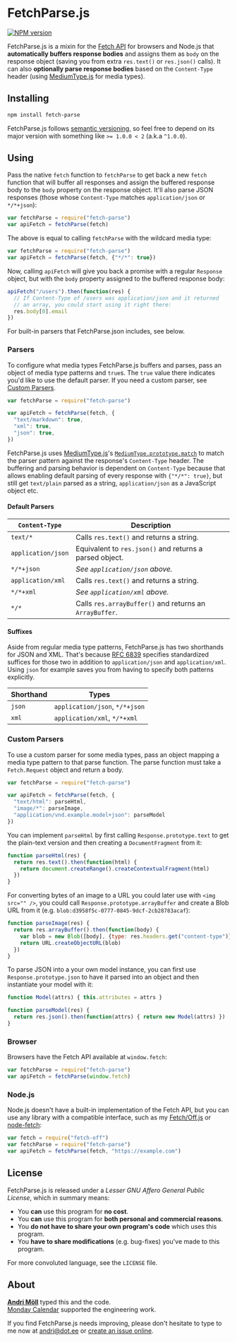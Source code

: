 FetchParse.js
=============
[![NPM version][npm-badge]](https://www.npmjs.com/package/fetch-parse)

FetchParse.js is a mixin for the [Fetch API][fetch] for browsers and Node.js that **automatically buffers response bodies** and assigns them as `body` on the response object (saving you from extra `res.text()` or `res.json()` calls). It can also **optionally parse response bodies** based on the `Content-Type` header (using [MediumType.js][medium-type] for media types).

[npm-badge]: https://img.shields.io/npm/v/fetch-parse.svg
[fetch]: https://developer.mozilla.org/en/docs/Web/API/Fetch_API
[medium-type]: https://github.com/moll/js-medium-type


Installing
----------
```sh
npm install fetch-parse
```

FetchParse.js follows [semantic versioning](http://semver.org), so feel free to depend on its major version with something like `>= 1.0.0 < 2` (a.k.a `^1.0.0`).


Using
-----
Pass the native `fetch` function to `fetchParse` to get back a new `fetch` function that will buffer all responses and assign the buffered response body to the `body` property on the response object. It'll also parse JSON responses (those whose `Content-Type` matches `application/json` or `*/*+json`):

```javascript
var fetchParse = require("fetch-parse")
var apiFetch = fetchParse(fetch)
```

The above is equal to calling `fetchParse` with the wildcard media type:

```javascript
var fetchParse = require("fetch-parse")
var apiFetch = fetchParse(fetch, {"*/*": true})
```

Now, calling `apiFetch` will give you back a promise with a regular `Response` object, but with the `body` property assigned to the buffered response body:

```javascript
apiFetch("/users").then(function(res) {
  // If Content-Type of /users was application/json and it returned
  // an array, you could start using it right there:
  res.body[0].email
})
```

For built-in parsers that FetchParse.json includes, see below.

### Parsers
To configure what media types FetchParse.js buffers and parses, pass an object of media type patterns and `true`s. The `true` value there indicates you'd like to use the default parser. If you need a custom parser, see [Custom Parsers](#custom-parsers).

```javascript
var fetchParse = require("fetch-parse")

var apiFetch = fetchParse(fetch, {
  "text/markdown": true,
  "xml": true,
  "json": true,
})
```

FetchParse.js uses [MediumType.js][medium-type]'s [`MediumType.prototype.match`](https://github.com/moll/js-medium-type/blob/master/doc/API.md#MediumType.prototype.match) to match the parser pattern against the response's `Content-Type` header. The buffering and parsing behavior is dependent on `Content-Type` because that allows enabling default parsing of every response with `{"*/*": true}`, but still get `text/plain` parsed as a string, `application/json` as a JavaScript object etc.

#### Default Parsers

`Content-Type`     | Description
-------------------|------------
`text/*`           | Calls `res.text()` and returns a string.
`application/json` | Equivalent to `res.json()` and returns a parsed object.
`*/*+json`         | _See `application/json` above._
`application/xml`  | Calls `res.text()` and returns a string.
`*/*+xml`          | _See `application/xml` above._
`*/*`              | Calls `res.arrayBuffer()` and returns an `ArrayBuffer`.

#### Suffixes
Aside from regular media type patterns, FetchParse.js has two shorthands for JSON and XML. That's because [RFC 6839][rfc6839] specifies standardized suffices for those two in addition to `application/json` and `application/xml`. Using `json` for example saves you from having to specify both patterns explicitly.

Shorthand | Types
----------|------
`json`    | `application/json`, `*/*+json`
`xml`     | `application/xml`, `*/*+xml`

[rfc6839]: https://tools.ietf.org/html/rfc6839

### Custom Parsers
To use a custom parser for some media types, pass an object mapping a media type pattern to that parse function. The parse function must take a `Fetch.Request` object and return a body.

```javascript
var fetchParse = require("fetch-parse")

var apiFetch = fetchParse(fetch, {
  "text/html": parseHtml,
  "image/*": parseImage,
  "application/vnd.example.model+json": parseModel
})
```

You can implement `parseHtml` by first calling `Response.prototype.text` to get the plain-text version and then creating a `DocumentFragment` from it:

```javascript
function parseHtml(res) {
  return res.text().then(function(html) {
    return document.createRange().createContextualFragment(html)
  })
}
```

For converting bytes of an image to a URL you could later use with `<img src="" />`, you could call `Response.prototype.arrayBuffer` and create a Blob URL from it (e.g. `blob:d3958f5c-0777-0845-9dcf-2cb28783acaf`):

```javascript
function parseImage(res) {
  return res.arrayBuffer().then(function(body) {
    var blob = new Blob([body], {type: res.headers.get("content-type")})
    return URL.createObjectURL(blob)
  })
}
```

To parse JSON into a your own model instance, you can first use `Response.prototype.json` to have it parsed into an object and then instantiate your model with it:

```javascript
function Model(attrs) { this.attributes = attrs }

function parseModel(res) {
  return res.json().then(function(attrs) { return new Model(attrs) })
}
```

### Browser
Browsers have the Fetch API available at `window.fetch`:

```javascript
var fetchParse = require("fetch-parse")
var apiFetch = fetchParse(window.fetch)
```

### Node.js
Node.js doesn't have a built-in implementation of the Fetch API, but you can use any library with a compatible interface, such as my [Fetch/Off.js][fetch-off] or [node-fetch][node-fetch]:

[fetch-off]: https://github.com/moll/node-fetch-off
[node-fetch]: https://github.com/bitinn/node-fetch

```javascript
var fetch = require("fetch-off")
var fetchParse = require("fetch-parse")
var apiFetch = fetchParse(fetch, "https://example.com")
```


License
-------
FetchParse.js is released under a *Lesser GNU Affero General Public License*, which in summary means:

- You **can** use this program for **no cost**.
- You **can** use this program for **both personal and commercial reasons**.
- You **do not have to share your own program's code** which uses this program.
- You **have to share modifications** (e.g. bug-fixes) you've made to this program.

For more convoluted language, see the `LICENSE` file.


About
-----
**[Andri Möll][moll]** typed this and the code.  
[Monday Calendar][monday] supported the engineering work.

If you find FetchParse.js needs improving, please don't hesitate to type to me now at [andri@dot.ee][email] or [create an issue online][issues].

[email]: mailto:andri@dot.ee
[issues]: https://github.com/moll/js-fetch-parse/issues
[moll]: http://themoll.com
[monday]: https://mondayapp.com
